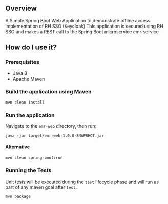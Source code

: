 ## Overview

A Simple Spring Boot Web Application to demonstrate offline access implementation of RH SSO (Keycloak)
This application is secured using RH SSO and makes a REST call to the Spring Boot microservice emr-service

## How do I use it?

### Prerequisites

- Java 8
- Apache Maven

### Build the application using Maven

`mvn clean install`

### Run the application

Navigate to the `emr-web` directory, then run:

`java -jar target/emr-web-1.0.0-SNAPSHOT.jar`

#### Alternative

`mvn clean spring-boot:run`

### Running the Tests

Unit tests will be executed during the `test` lifecycle phase and will run as part of any maven goal after `test`.

`mvn package`
